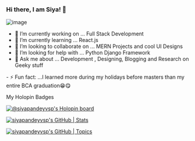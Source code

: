 ### Hi there, I am Siya!  👋


![image](https://user-images.githubusercontent.com/85756788/195896099-3bf51aa0-4805-49ba-85cb-fe486bd34c15.png)

<!--
![image](https://user-images.githubusercontent.com/85756788/195895730-ed4dc8a2-7253-432c-a411-9bd376ea3014.png)

![image](https://user-images.githubusercontent.com/85756788/195895392-137a268b-dc7f-4a89-a37e-b7e0f05560bb.png)




![image](https://user-images.githubusercontent.com/85756788/195894587-e676d311-63de-46d1-9f03-577dbb022837.png)-->


<!--**siyapandeyvsp/siyapandeyvsp** is a ✨ _special_ ✨ repository because its `README.md` (this file) appears on your GitHub profile.

Here are some ideas to get you started:-->

- 🔭 I’m currently working on ... Full Stack Development
- 🌱 I’m currently learning ... React.js
- 👯 I’m looking to collaborate on ... MERN Projects and cool UI Designs
- 🤔 I’m looking for help with ... Python Django Framework
- 💬 Ask me about ... Development , Designing, Blogging and Research on Geeky stuff
<!--- 📫 How to reach me: ...
- 😄 Pronouns: ...-->- ⚡ Fun fact: ...I learned more during my holidays before masters than my entire BCA graduation😁😋

My Holopin Badges

[![@siyapandeyvsp's Holopin board](https://holopin.me/siyapandeyvsp)](https://holopin.io/@siyapandeyvsp)

[![siyapandeyvsp's GitHub | Stats](https://stats.quine.sh/siyapandeyvsp/github?theme=dark)](https://quine.sh?utm_source=widgets&utm_campaign=siyapandeyvsp)

[![siyapandeyvsp's GitHub | Topics](https://stats.quine.sh/siyapandeyvsp/topics-over-time?theme=dark)](https://quine.sh?utm_source=widgets&utm_campaign=siyapandeyvsp)

